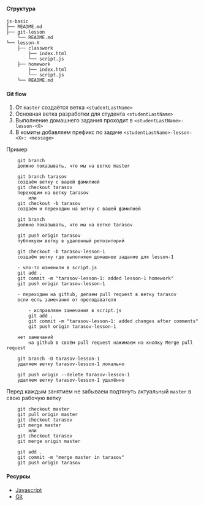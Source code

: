 #### Структура

```
js-basic
├── README.md
├── git-lesson
    └── README.md
└── lesson-X
    ├── classwork
        ├── index.html
        └── script.js
    ├── homework
        ├── index.html
        └── script.js
    └── README.md
```

#### Git flow

1. От `master` создаётся ветка `<studentLastName>`
2. Основная ветка разработки для студента `<studentLastName>`
3. Выполнение домашнего задания проходит в `<studentLastName>-lesson-<X>`
4. В комиты добавляем префикс по задаче `<studentLastName>-lesson-<X>: <message>`

Пример
```git
    git branch
    должно показывать, что мы на ветке master

    git branch tarasov
    создаём ветку с вашей фамилией
    git checkout tarasov
    переходим на ветку tarasov
        или
    git checkout -b tarasov 
    создаём и переходим на ветку с вашей фамилией

    git branch  
    должно показывать, что мы на ветке tarasov

    git push origin tarasov
    публикуем ветку в удаленный репозиторий

    git checkout -b tarasov-lesson-1  
    создаём ветку где выполняем домашнее задание для lesson-1

    - что-то изменили в script.js
    git add .
    git commit -m "tarasov-lesson-1: added lesson-1 homework"
    git push origin tarasov-lesson-1

    - переходим на github, делаем pull request в ветку tarasov
    если есть замечания от преподавателя

        - исправляем замечания в script.js
        git add .
        git commit -m "tarasov-lesson-1: added changes after comments"
        git push origin tarasov-lesson-1

    нет замечаний
        на github в своём pull request нажимаем на кнопку Merge pull request
    
    git branch -D tarasov-lesson-1
    удаляем ветку tarasov-lesson-1 локально

    git push origin --delete tarasov-lesson-1
    удаляем ветку tarasov-lesson-1 удалённо
```

Перед каждым занятием не забываем подтянуть актуальный `master` в свою рабочую ветку
```git
    git checkout master
    git pull origin master
    git checkout tarasov
    git merge master
        или
    git checkout tarasov
    git merge origin master

    git add .
    git commit -m "merge master in tarasov" 
    git push origin tarasov 
```

#### Ресурсы
- [Javascript](https://learn.javascript.ru/)
- [Git](https://git-scm.com/book/ru/v2)